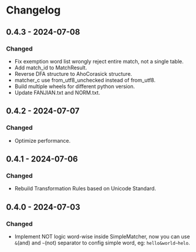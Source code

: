 # Changelog

## 0.4.3 - 2024-07-08
### Changed

- Fix exemption word list wrongly reject entire match, not a single table.
- Add match_id to MatchResult.
- Reverse DFA structure to AhoCorasick structure.
- matcher_c use from_utf8_unchecked instead of from_utf8.
- Build multiple wheels for different python version.
- Update FANJIAN.txt and NORM.txt.

## 0.4.2 - 2024-07-07
### Changed

- Optimize performance.

## 0.4.1 - 2024-07-06
### Changed

- Rebuild Transformation Rules based on Unicode Standard.

## 0.4.0 - 2024-07-03
### Changed

- Implement NOT logic word-wise inside SimpleMatcher, now you can use `&`(and) and `~`(not) separator to config simple word, eg: `hello&world~helo`.

